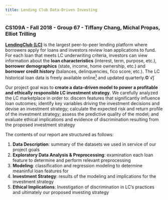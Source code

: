 ```yaml
---
title: Lending Club Data-Driven Investing
---
```


### CS109A - Fall 2018 - Group 67 - Tiffany Chang, Michal Propas, Elliot Trilling

[**LendingClub (LC)**](https://www.lendingclub.com "LC Homepage") is the largest peer-to-peer lending platform where borrowers apply for loans and investors review loan applications to fund. For each loan that meets LC underwriting criteria, investors can view information about the **loan characteristics** (interest, term, purpose, etc.), **borrower demographics** (state, income, home ownership, etc.) and **borrower credit history** (balances, delinquencies, fico score, etc.). The LC historical loan data is freely available online[<sup>1</sup>](https://www.lendingclub.com/info/download-data.action "LC Data Download") and updated quarterly.©˙√∫

Our project goal was to **create a data-driven model to power a profitable and ethically responsible LC investment strategy**. We carefully analyzed the LC marketplace in order to: discern features that significantly influence loan outcomes; identify key variables driving the investment decisions and devise an investment strategy; calculate the expected risk and return profile of the investment strategy; assess the predictive quality of the model; and evaluate ethical implications and evidence of discrimination resulting from the proposed investment strategy

The contents of our report are structured as follows:
1. **Data Description**: summary of the datasets we used in service of our project goals
2. **Exploratory Data Analysis & Preprocessing**: examination each loan feature to determine and perform relevant preprocessing
3. **Modeling**: classification and regression modeling to determine meaninful loan features for
4. **Investment Strategy**: results of the modeling and implications for the investment strategy
5. **Ethical Implications**: Investigation of discrimination in LC’s practices and ultimately our proposed investing strategy
